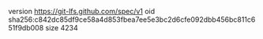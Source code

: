 version https://git-lfs.github.com/spec/v1
oid sha256:c842dc85df9ce58a4d853fbea7ee5e3bc2d6cfe092dbb456bc811c651f9db008
size 4234

